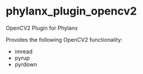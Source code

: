 # phylanx_plugin_opencv2 
OpenCV2 Plugin for Phylanx

Provides the following OpenCV2 functionality:
* imread
* pyrup
* pyrdown
